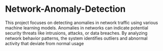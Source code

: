 # Network-Anomaly-Detection
This project focuses on detecting anomalies in network traffic using various machine learning models. Anomalies in networks can indicate potential security threats like intrusions, attacks, or data breaches. By analyzing network behavior patterns, the system identifies outliers and abnormal activity that deviate from normal usage
